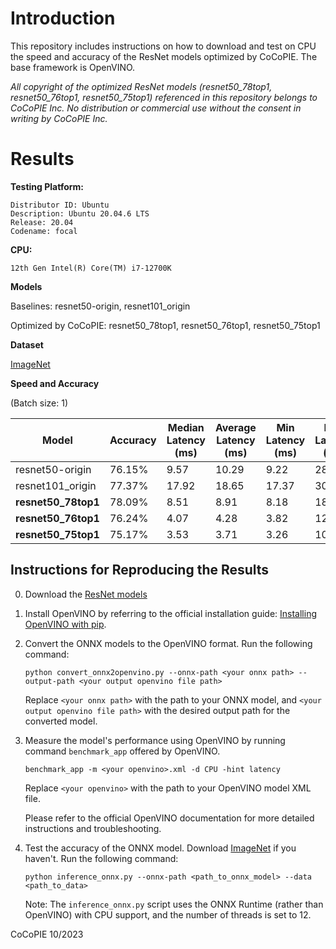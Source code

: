 # Introduction

This repository includes instructions on how to download and test on CPU the speed and accuracy of the ResNet models optimized by CoCoPIE. The base framework is OpenVINO. 

*All copyright of the optimized ResNet models (resnet50_78top1, resnet50_76top1, resnet50_75top1) referenced in this repository belongs to CoCoPIE Inc. No distribution or commercial use without the consent in writing by CoCoPIE Inc.*

# Results


**Testing Platform:**
```
Distributor ID: Ubuntu
Description: Ubuntu 20.04.6 LTS
Release: 20.04
Codename: focal
```

**CPU:**
```
12th Gen Intel(R) Core(TM) i7-12700K
```

**Models**

  Baselines: resnet50-origin, resnet101_origin
  
  Optimized by CoCoPIE: resnet50_78top1, resnet50_76top1, resnet50_75top1

**Dataset**

[ImageNet](https://www.image-net.org/download.php)

**Speed and Accuracy**

(Batch size: 1)

| Model             | Accuracy   | Median Latency (ms) | Average Latency (ms) | Min Latency (ms) | Max Latency (ms) | FPS    | FLOPs (G)   | Params (M)    |
|-------------------|------------|---------------------|----------------------|------------------|------------------|--------|-------------|---------------|
| resnet50-origin   | 76.15%     | 9.57                | 10.29                | 9.22             | 28.45            | 96.26  | 4.11 | 25.55    |
| resnet101_origin  | 77.37%     | 17.92               | 18.65                | 17.37            | 30.93            | 53.35  | 7.83  | 44.55      |
| **resnet50_78top1**   | 78.09%     | 8.51                | 8.91                 | 8.18             | 18.25            | 111.17 | 3.38   | 21.81     |
| **resnet50_76top1**   | 76.24%     | 4.07                | 4.28                 | 3.82             | 12.17            | 228.85 | 1.41  | 11.14     |
| **resnet50_75top1**   | 75.17%     | 3.53                | 3.71                 | 3.26             | 10.87            | 263.25 | 1.21 | 9.10      |


## Instructions for Reproducing the Results

0. Download the [ResNet models](https://cocopieai-my.sharepoint.com/:f:/g/personal/xipeng_shen_cocopie_ai/Ep7pcuZ4PGVPnJVWzq_M95IB84CIHP7QdThLKIpYZK8x4g?email=jay.liu%40cocopie.ai&e=90nOPj)

1. Install OpenVINO by referring to the official installation guide: [Installing OpenVINO with pip](https://docs.openvino.ai/2023.1/openvino_docs_install_guides_installing_openvino_pip.html).

2. Convert the ONNX models to the OpenVINO format. Run the following command:
   ```
   python convert_onnx2openvino.py --onnx-path <your onnx path> --output-path <your output openvino file path>
   ```
   Replace `<your onnx path>` with the path to your ONNX model, and `<your output openvino file path>` with the desired output path for the converted model.

3. Measure the model's performance using OpenVINO by running command `benchmark_app` offered by OpenVINO. 
   ```
   benchmark_app -m <your openvino>.xml -d CPU -hint latency
   ```
   Replace `<your openvino>` with the path to your OpenVINO model XML file.

   Please refer to the official OpenVINO documentation for more detailed instructions and troubleshooting.

4. Test the accuracy of the ONNX model. Download [ImageNet](https://www.image-net.org/download.php) if you haven't. Run the following command:

   ```
   python inference_onnx.py --onnx-path <path_to_onnx_model> --data <path_to_data>
   ```

   Note: The `inference_onnx.py` script uses the ONNX Runtime (rather than OpenVINO) with CPU support, and the number of threads is set to 12.


CoCoPIE
10/2023
